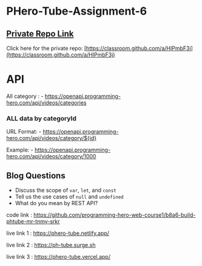 # PHero-Tube-Assignment-6

## [ Private Repo Link](https://classroom.github.com/a/HIPmbF3j)

Click here for the private repo: [https://classroom.github.com/a/HIPmbF3j](https://classroom.github.com/a/HIPmbF3j)



# API

All category :  - https://openapi.programming-hero.com/api/videos/categories


### ALL data by categoryId
URL Format: - https://openapi.programming-hero.com/api/videos/category/${id}

Example: - https://openapi.programming-hero.com/api/videos/category/1000


## Blog Questions

- Discuss the scope of `var`, `let`, and `const`
- Tell us the use cases of `null` and `undefined`
- What do you mean by REST API?


code link : https://github.com/programming-hero-web-course1/b8a6-build-phtube-mr-tnmy-srkr

live link 1 : https://phero-tube.netlify.app/

live link 2 : https://ph-tube.surge.sh

live link 3 : https://phero-tube.vercel.app/